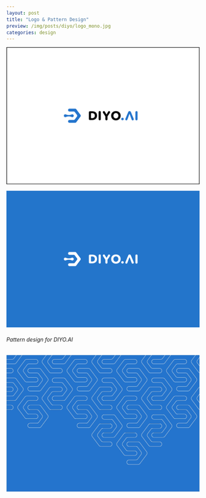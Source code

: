 ```yaml
---
layout: post
title: "Logo & Pattern Design"
preview: /img/posts/diyo/logo_mono.jpg
categories: design
---
```


![logo color](/img/posts/diyo/logo_color.jpg)

![logo mono](/img/posts/diyo/logo_mono.jpg)

###### Pattern design for DIYO.AI
![Pattern](/img/posts/diyo/pattern.jpg)

